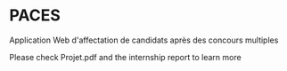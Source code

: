 # PACES
Application Web d'affectation de candidats après des concours multiples

Please check Projet.pdf and the internship report to learn more 